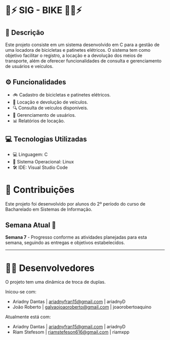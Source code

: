 # 🛴⚡ SIG - BIKE 🚴‍♀️⚡

## 📝 Descrição

Este projeto consiste em um sistema desenvolvido em C para a gestão de uma locadora de bicicletas e patinetes elétricos. O sistema tem como objetivo facilitar o registro, a locação e a devolução dos meios de transporte, além de oferecer funcionalidades de consulta e gerenciamento de usuários e veículos.

## ⚙️ Funcionalidades

- 🚲 Cadastro de bicicletas e patinetes elétricos.
- 🛴 Locação e devolução de veículos.
- 🔍 Consulta de veículos disponíveis.
- 👥 Gerenciamento de usuários.
- 📊 Relatórios de locação.

## 💻 Tecnologias Utilizadas

- 💻 Linguagem: C
- 🐧 Sistema Operacional: Linux
- 🛠️ IDE: Visual Studio Code

# 🤝 Contribuições

Este projeto foi desenvolvido por alunos do 2º período do curso de Bacharelado em Sistemas de Informação. 

## Semana Atual 🚀

**Semana 7** - Progresso conforme as atividades planejadas para esta semana, seguindo as entregas e objetivos estabelecidos.

---
# 👨‍💻 Desenvolvedores
O projeto tem uma dinâmica de troca de duplas.

Inicou-se com:
- Ariadny Dantas | ariadnyfran15@gmail.com | ariadnyD
- João Roberto | galvaojoaoroberto@gmail.com | joaorobertoaquino
  
Atualmente está com:
- Ariadny Dantas | ariadnyfran15@gmail.com | ariadnyD
- Riam Stefesom | riamstefeson616@gmail.com | riamxpp
